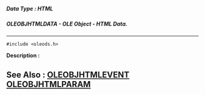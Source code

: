 ##### Data Type : HTML
##### OLEOBJHTMLDATA - OLE Object - HTML Data.
---
```
#include <oleods.h>
```
**Description :**



**See Also :**
[OLEOBJHTMLEVENT](/reference/Data/OLEOBJHTMLEVENT)
[OLEOBJHTMLPARAM](/reference/Data/OLEOBJHTMLPARAM)
---
